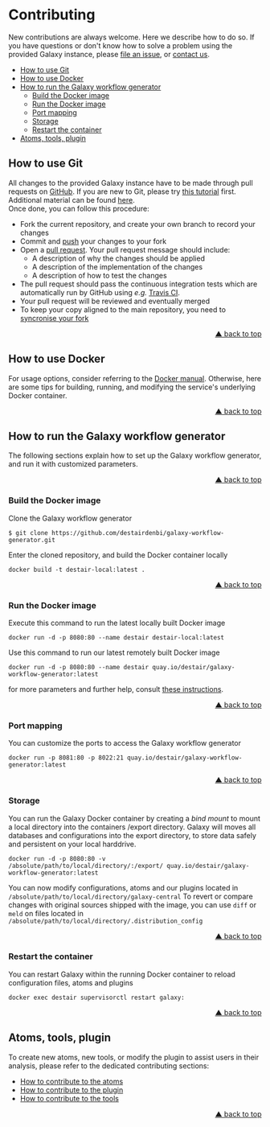 # Contributing

New contributions are always welcome. Here we describe how to do so. If you have questions or don't know how to solve a problem using the provided Galaxy instance, please [file an issue](https://github.com/destairdenbi/galaxy-modular-workflow-generator/issues), or [contact us](https://destair.bioinf.uni-leipzig.de/about/).

- [How to use Git](#how-to-use-git)
- [How to use Docker](#how-to-use-docker)
- [How to run the Galaxy workflow generator](#how-to-run-the-galaxy-workflow-generator)
  - [Build the Docker image](#build-the-docker-image)
  - [Run the Docker image](#run-the-docker-image)
  - [Port mapping](#port-mapping)
  - [Storage](#storage)
  - [Restart the container](#restart-the-container)
- [Atoms, tools, plugin](##atoms-tools-plugin)


## How to use Git

All changes to the provided Galaxy instance have to be made through pull requests on [GitHub](https://github.com/). 
If you are new to Git, please try [this tutorial](https://try.github.com/) first. Additional material can be found [here](https://help.github.com/articles/good-resources-for-learning-git-and-github/).  
Once done, you can follow this procedure:

- Fork the current repository, and create your own branch to record your changes
- Commit and [push](https://help.github.com/articles/pushing-to-a-remote/) your changes to your fork
- Open a [pull request](https://help.github.com/articles/creating-a-pull-request/). Your pull request message should include:
  - A description of why the changes should be applied
  - A description of the implementation of the changes
  - A description of how to test the changes
- The pull request should pass the continuous integration tests which are automatically run by GitHub using *e.g.* [Travis CI](https://travis-ci.org/).
- Your pull request will be reviewed and eventually merged
- To keep your copy aligned to the main repository, you need to [syncronise your fork](https://help.github.com/articles/syncing-a-fork/)
<p align="right"><a href="#top">&#x25B2; back to top</a></p>


## How to use Docker

For usage options, consider referring to the [Docker manual](https://docs.docker.io/). Otherwise, here are some tips for building, running, and modifying the service's underlying Docker container.
<p align="right"><a href="#top">&#x25B2; back to top</a></p>


## How to run the Galaxy workflow generator

The following sections explain how to set up the Galaxy workflow generator, and run it with customized parameters.
<p align="right"><a href="#top">&#x25B2; back to top</a></p>


### Build the Docker image

Clone the Galaxy workflow generator
```
$ git clone https://github.com/destairdenbi/galaxy-workflow-generator.git
```

Enter the cloned repository, and build the Docker container locally
```
docker build -t destair-local:latest .
```
<p align="right"><a href="#top">&#x25B2; back to top</a></p>



### Run the Docker image

Execute this command to run the latest locally built Docker image
```
docker run -d -p 8080:80 --name destair destair-local:latest
```

Use this command to run our latest remotely built Docker image
```
docker run -d -p 8080:80 --name destair quay.io/destair/galaxy-workflow-generator:latest
```

for more parameters and further help, consult
[these instructions](https://github.com/destairdenbi/galaxy-workflow-generator#run-the-container).
<p align="right"><a href="#top">&#x25B2; back to top</a></p>

### Port mapping

You can customize the ports to access the Galaxy workflow generator
```
docker run -p 8081:80 -p 8022:21 quay.io/destair/galaxy-workflow-generator:latest
```
<p align="right"><a href="#top">&#x25B2; back to top</a></p>


### Storage
You can run the Galaxy Docker container by creating a *bind mount* to mount a local directory into the containers /export directory. Galaxy will moves all databases and configurations into the export directory, to store data safely and persistent on your local harddrive.
```
docker run -d -p 8080:80 -v /absolute/path/to/local/directory/:/export/ quay.io/destair/galaxy-workflow-generator:latest
```
You can now modify configurations, atoms and our plugins located in ``/absolute/path/to/local/directory/galaxy-central``
To revert or compare changes with original sources shipped with the image, you can use ``diff`` or ``meld`` on files located in ``/absolute/path/to/local/directory/.distribution_config``
<p align="right"><a href="#top">&#x25B2; back to top</a></p>


### Restart the container

You can restart Galaxy within the running Docker container to reload configuration files, atoms and plugins
```
docker exec destair supervisorctl restart galaxy:
```
<p align="right"><a href="#top">&#x25B2; back to top</a></p>


## Atoms, tools, plugin

To create new atoms, new tools, or modify the plugin to assist users in their analysis, please refer to the dedicated contributing sections:
- [How to contribute to the atoms](https://github.com/destairdenbi/galaxy-atoms)
- [How to contribute to the plugin](https://github.com/destairdenbi/galaxy-webhooks)
- [How to contribute to the tools](https://github.com/destairdenbi/galaxy-tools)
<p align="right"><a href="#top">&#x25B2; back to top</a></p>
